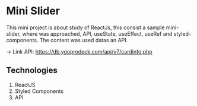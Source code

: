 # Mini Slider

This mini project is about study of ReactJs, this consist a sample mini-slider, where was approached, API, useState, useEffect, useRef and styled-components.
The content was used datas an API.

-> Link API: https://db.ygoprodeck.com/api/v7/cardinfo.php

## Technologies

1. ReactJS
2. Styled Components
3. API
